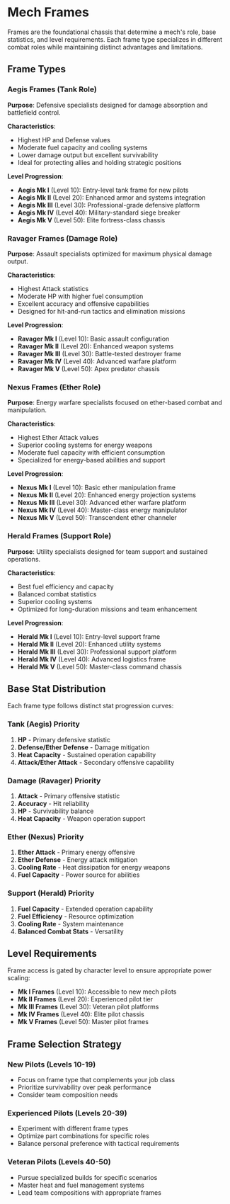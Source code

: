 # Mech Frames

Frames are the foundational chassis that determine a mech's role, base statistics, and level requirements. Each frame type specializes in different combat roles while maintaining distinct advantages and limitations.

## Frame Types

### Aegis Frames (Tank Role)
**Purpose**: Defensive specialists designed for damage absorption and battlefield control.

**Characteristics**:
- Highest HP and Defense values
- Moderate fuel capacity and cooling systems
- Lower damage output but excellent survivability
- Ideal for protecting allies and holding strategic positions

**Level Progression**:
- **Aegis Mk I** (Level 10): Entry-level tank frame for new pilots
- **Aegis Mk II** (Level 20): Enhanced armor and systems integration
- **Aegis Mk III** (Level 30): Professional-grade defensive platform
- **Aegis Mk IV** (Level 40): Military-standard siege breaker
- **Aegis Mk V** (Level 50): Elite fortress-class chassis

### Ravager Frames (Damage Role)
**Purpose**: Assault specialists optimized for maximum physical damage output.

**Characteristics**:
- Highest Attack statistics
- Moderate HP with higher fuel consumption
- Excellent accuracy and offensive capabilities
- Designed for hit-and-run tactics and elimination missions

**Level Progression**:
- **Ravager Mk I** (Level 10): Basic assault configuration
- **Ravager Mk II** (Level 20): Enhanced weapon systems
- **Ravager Mk III** (Level 30): Battle-tested destroyer frame
- **Ravager Mk IV** (Level 40): Advanced warfare platform
- **Ravager Mk V** (Level 50): Apex predator chassis

### Nexus Frames (Ether Role)
**Purpose**: Energy warfare specialists focused on ether-based combat and manipulation.

**Characteristics**:
- Highest Ether Attack values
- Superior cooling systems for energy weapons
- Moderate fuel capacity with efficient consumption
- Specialized for energy-based abilities and support

**Level Progression**:
- **Nexus Mk I** (Level 10): Basic ether manipulation frame
- **Nexus Mk II** (Level 20): Enhanced energy projection systems
- **Nexus Mk III** (Level 30): Advanced ether warfare platform
- **Nexus Mk IV** (Level 40): Master-class energy manipulator
- **Nexus Mk V** (Level 50): Transcendent ether channeler

### Herald Frames (Support Role)
**Purpose**: Utility specialists designed for team support and sustained operations.

**Characteristics**:
- Best fuel efficiency and capacity
- Balanced combat statistics
- Superior cooling systems
- Optimized for long-duration missions and team enhancement

**Level Progression**:
- **Herald Mk I** (Level 10): Entry-level support frame
- **Herald Mk II** (Level 20): Enhanced utility systems
- **Herald Mk III** (Level 30): Professional support platform
- **Herald Mk IV** (Level 40): Advanced logistics frame
- **Herald Mk V** (Level 50): Master-class command chassis

## Base Stat Distribution

Each frame type follows distinct stat progression curves:

### Tank (Aegis) Priority
1. **HP** - Primary defensive statistic
2. **Defense/Ether Defense** - Damage mitigation
3. **Heat Capacity** - Sustained operation capability
4. **Attack/Ether Attack** - Secondary offensive capability

### Damage (Ravager) Priority  
1. **Attack** - Primary offensive statistic
2. **Accuracy** - Hit reliability
3. **HP** - Survivability balance
4. **Heat Capacity** - Weapon operation support

### Ether (Nexus) Priority
1. **Ether Attack** - Primary energy offensive
2. **Ether Defense** - Energy attack mitigation  
3. **Cooling Rate** - Heat dissipation for energy weapons
4. **Fuel Capacity** - Power source for abilities

### Support (Herald) Priority
1. **Fuel Capacity** - Extended operation capability
2. **Fuel Efficiency** - Resource optimization
3. **Cooling Rate** - System maintenance
4. **Balanced Combat Stats** - Versatility

## Level Requirements

Frame access is gated by character level to ensure appropriate power scaling:

- **Mk I Frames** (Level 10): Accessible to new mech pilots
- **Mk II Frames** (Level 20): Experienced pilot tier
- **Mk III Frames** (Level 30): Veteran pilot platforms
- **Mk IV Frames** (Level 40): Elite pilot chassis
- **Mk V Frames** (Level 50): Master pilot frames

## Frame Selection Strategy

### New Pilots (Levels 10-19)
- Focus on frame type that complements your job class
- Prioritize survivability over peak performance
- Consider team composition needs

### Experienced Pilots (Levels 20-39)
- Experiment with different frame types
- Optimize part combinations for specific roles
- Balance personal preference with tactical requirements

### Veteran Pilots (Levels 40-50)
- Pursue specialized builds for specific scenarios
- Master heat and fuel management systems
- Lead team compositions with appropriate frames